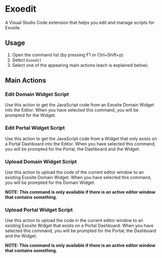 # Exoedit
A Visual Studio Code extension that helps you edit and manage scripts for Exosite.

## Usage
1. Open the command list (by pressing F1 or Ctrl+Shift+p)
2. Select `Exoedit`
3. Select one of the appearing main actions (each is explained below).

## Main Actions

### Edit Domain Widget Script
Use this action to get the JavaScript code from an Exosite Domain Widget into the Editor. 
When you have selected this command, you will be prompted for the Widget. 

### Edit Portal Widget Script
Use this action to get the JavaScript code from a Widget that only exists on a Portal Dashboard into the Editor. 
When you have selected this command, you will be prompted for the Portal, the Dashboard and the Widget. 

### Upload Domain Widget Script
Use this action to upload the code of the current editor window to an existing Exosite Domain Widget. 
When you have selected this command, you will be prompted for the Domain Widget.

**NOTE: This command is only available if there is an active editor window that contains something.** 

### Upload Portal Widget Script
Use this action to upload the code in the current editor window to an existing Exosite Widget that
exists on a Portal Dashboard. 
When you have selected this command, you will be prompted for the Portal, the Dashboard and the Widget.

**NOTE: This command is only available if there is an active editor window that contains something.** 